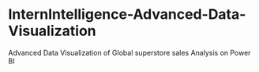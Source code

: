# InternIntelligence-Advanced-Data-Visualization
Advanced Data Visualization of Global superstore sales Analysis on Power BI
